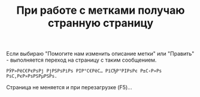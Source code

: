 ﻿---
title: "При работе с метками получаю странную страницу"
se.owner.user_id: 520359
se.owner.display_name: "ksa"
se.owner.link: "https://ru.meta.stackoverflow.com/users/520359/ksa"
se.link: "https://ru.meta.stackoverflow.com/questions/12381/%d0%9f%d1%80%d0%b8-%d1%80%d0%b0%d0%b1%d0%be%d1%82%d0%b5-%d1%81-%d0%bc%d0%b5%d1%82%d0%ba%d0%b0%d0%bc%d0%b8-%d0%bf%d0%be%d0%bb%d1%83%d1%87%d0%b0%d1%8e-%d1%81%d1%82%d1%80%d0%b0%d0%bd%d0%bd%d1%83%d1%8e-%d1%81%d1%82%d1%80%d0%b0%d0%bd%d0%b8%d1%86%d1%83"
se.question_id: 12381
se.post_type: question
---
<p>Если выбираю &quot;Помогите нам изменить описание метки&quot; или &quot;Править&quot; - выполняется переход на страницу с таким сообщением.</p>
<pre><code>РЎР»РёС€РєРѕРј РјРЅРѕРіРѕ РІР°С€РёС… РїСЂР°РІРѕРє Р±С‹Р»Рѕ РѕС‚РєР»РѕРЅРµРЅРѕ.
</code></pre>
<p>Страница не меняется и при перезагрузке (F5)...</p>
